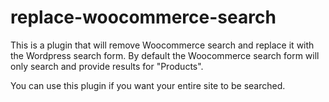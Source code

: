 # replace-woocommerce-search

This is a plugin that will remove Woocommerce search and replace it with the Wordpress search form. By default the Woocommerce search form will only search and provide results for "Products".

You can use this plugin if you want your entire site to be searched. 
